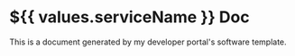 # ${{ values.serviceName }} Doc

This is a document generated by my developer portal's software template.
